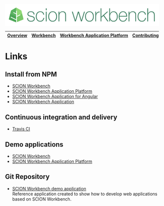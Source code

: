 ![SCION Workbench](/resources/site/logo/scion-workbench-banner.png)

[Overview][menu-overview] | [Workbench][menu-workbench] | [Workbench&nbsp;Application&nbsp;Platform][menu-workbench-application-platform] | [Contributing][menu-contributing] | [Changelog][menu-changelog] | [Sponsoring][menu-sponsoring] | [Links][menu-links]
|---|---|---|---|---|---|---|

# Links

## Install from NPM
- [SCION Workbench][link-npm-workbench]
- [SCION Workbench Application Platform][link-npm-workbench-application-platform]
- [SCION Workbench Application for Angular][link-npm-workbench-application-angular]
- [SCION Workbench Application][link-npm-workbench-application-core]

## Continuous integration and delivery
- [Travis CI][link-travis-ci]

## Demo applications
- [SCION Workbench][link-demo-workbench]
- [SCION Workbench Application Platform][link-demo-workbench-application-platform]

## Git Repository
- [SCION Workbench demo application][link-repo-demo-application]\
  Reference application created to show how to develop web applications based on SCION Workbench.

[link-npm-workbench]: https://www.npmjs.com/package/@scion/workbench
[link-npm-workbench-application-platform]: https://www.npmjs.com/package/@scion/workbench-application-platform
[link-npm-workbench-application-angular]: https://www.npmjs.com/package/@scion/workbench-application.angular
[link-npm-workbench-application-core]: https://www.npmjs.com/package/@scion/workbench-application.core
[link-travis-ci]: https://travis-ci.com/SchweizerischeBundesbahnen/scion-workbench
[link-repo-demo-application]: https://github.com/SchweizerischeBundesbahnen/scion-workbench-demo
[link-demo-workbench]: https://schweizerischebundesbahnen.github.io/scion-workbench-demo/#/(view.6:heatmap//view.5:person/79//view.4:person/39//view.3:person/15//view.2:person/38//view.1:person/66//activity:person-list)?viewgrid=eyJpZCI6MSwic2FzaDEiOlsidmlld3BhcnQuMSIsInZpZXcuMSIsInZpZXcuMiIsInZpZXcuMSJdLCJzYXNoMiI6eyJpZCI6Miwic2FzaDEiOlsidmlld3BhcnQuMiIsInZpZXcuMyIsInZpZXcuMyJdLCJzYXNoMiI6eyJpZCI6Mywic2FzaDEiOlsidmlld3BhcnQuNCIsInZpZXcuNiIsInZpZXcuNiJdLCJzYXNoMiI6WyJ2aWV3cGFydC4zIiwidmlldy40Iiwidmlldy40Iiwidmlldy41Il0sInNwbGl0dGVyIjowLjQ4NTk2MTEyMzExMDE1MTEsImhzcGxpdCI6ZmFsc2V9LCJzcGxpdHRlciI6MC41NTk0MjQzMjY4MzM3OTc1LCJoc3BsaXQiOnRydWV9LCJzcGxpdHRlciI6MC4zMjI2Mjc3MzcyMjYyNzczLCJoc3BsaXQiOmZhbHNlfQ%3D%3D
[link-demo-workbench-application-platform]: https://scion-workbench-application-platform.now.sh


[menu-overview]: /README.md
[menu-workbench]: /resources/site/workbench.md
[menu-workbench-application-platform]: /resources/site/workbench-application-platform.md
[menu-contributing]: /CONTRIBUTING.md
[menu-changelog]: /resources/site/changelog.md
[menu-sponsoring]: /resources/site/sponsors.md
[menu-links]: /resources/site/links.md
